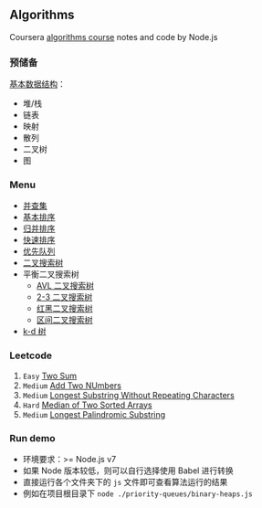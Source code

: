 ## Algorithms

Coursera [algorithms course](https://www.coursera.org/learn/algorithms-part1/) notes and code by Node.js

### 预储备

[基本数据结构](./data-structure.md)：

- 堆/栈
- 链表
- 映射
- 散列
- 二叉树
- 图

### Menu

- [并查集](./union-find)
- [基本排序](./elementary-sorts)
- [归并排序](./mergesort)
- [快速排序](./quicksort)
- [优先队列](./priority-queues)
- [二叉搜索树](./binary-search-trees)
- 平衡二叉搜索树
  - [AVL 二叉搜索树](./balanced-search-trees)
  - [2-3 二叉搜索树](./2-3-search-trees)
  - [红黑二叉搜索树](./red-black-bsts)
  - [区间二叉搜索树](./interval-search-trees)
- [k-d 树](./k-d-trees)

### Leetcode

1. `Easy` [Two Sum](./leetcode/No1.two-sum.js)
2. `Medium` [Add Two NUmbers](./leetcode/No2.add-two-numbers.js)
3. `Medium` [Longest Substring Without Repeating Characters](./leetcode/No3.longest-substring-without-repeating-characters.js)
4. `Hard` [Median of Two Sorted Arrays](./leetcode/No4.median-of-two-sorted-arrays.js)
5. `Medium` [Longest Palindromic Substring](./leetcode/No5.longest-palindromic-substring.js)

### Run demo

- 环境要求：>= Node.js v7
- 如果 Node 版本较低，则可以自行选择使用 Babel 进行转换
- 直接运行各个文件夹下的 `js` 文件即可查看算法运行的结果
- 例如在项目根目录下 `node ./priority-queues/binary-heaps.js`